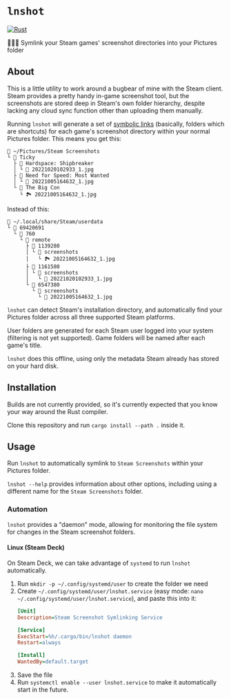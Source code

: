 # `lnshot`

[![Rust](https://github.com/ticky/lnshot/actions/workflows/rust.yml/badge.svg)](https://github.com/ticky/lnshot/actions/workflows/rust.yml)

🧖🏻‍♀️ Symlink your Steam games' screenshot directories into your Pictures folder

## About

This is a little utility to work around a bugbear of mine with the Steam client. Steam provides a pretty handy in-game screenshot tool, but the screenshots are stored deep in Steam's own folder hierarchy, despite lacking any cloud sync function other than uploading them manually.

Running `lnshot` will generate a set of [symbolic links](https://en.wikipedia.org/wiki/Symbolic_link) (basically, folders which are shortcuts) for each game's screenshot directory within your normal Pictures folder. This means you get this:

```
📂 ~/Pictures/Steam Screenshots
└ 📂 Ticky
  ├ 📂 Hardspace: Shipbreaker
  │ └ 🌌 20221020102933_1.jpg
  ├ 📂 Need for Speed: Most Wanted
  │ └ 🌃 20221005164632_1.jpg
  └ 📂 The Big Con
    └ 🏞 20221005164632_1.jpg
```

Instead of this:

```
📂 ~/.local/share/Steam/userdata
└ 📂 69420691
  └ 📂 760
    └ 📂 remote
      ├ 📂 1139280
      │ └ 📂 screenshots
      │   └ 🏞 20221005164632_1.jpg
      ├ 📂 1161580
      │ └ 📂 screenshots
      │   └ 🌌 20221020102933_1.jpg
      └ 📂 6547380
        └ 📂 screenshots
          └ 🌃 20221005164632_1.jpg
```

`lnshot` can detect Steam's installation directory, and automatically find your Pictures folder across all three supported Steam platforms.

User folders are generated for each Steam user logged into your system (filtering is not yet supported). Game folders will be named after each game's title.

`lnshot` does this offline, using only the metadata Steam already has stored on your hard disk.

## Installation

Builds are not currently provided, so it's currently expected that you know your way around the Rust compiler.

Clone this repository and run `cargo install --path .` inside it.

## Usage

Run `lnshot` to automatically symlink to `Steam Screenshots` within your Pictures folder.

`lnshot --help` provides information about other options, including using a different name for the `Steam Screenshots` folder.

### Automation

`lnshot` provides a "daemon" mode, allowing for monitoring the file system for changes in the Steam screenshot folders.

#### Linux (Steam Deck)

On Steam Deck, we can take advantage of `systemd` to run `lnshot` automatically.

1. Run `mkdir -p ~/.config/systemd/user` to create the folder we need
2. Create `~/.config/systemd/user/lnshot.service` (easy mode: `nano ~/.config/systemd/user/lnshot.service`), and paste this into it:
   ```ini
   [Unit]
   Description=Steam Screenshot Symlinking Service

   [Service]
   ExecStart=%h/.cargo/bin/lnshot daemon
   Restart=always

   [Install]
   WantedBy=default.target
   ```
3. Save the file
4. Run `systemctl enable --user lnshot.service` to make it automatically start in the future.

